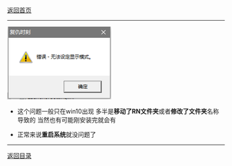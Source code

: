 [返回首页](/index.md)
***

![](./img/error1.png)

- 这个问题一般只在win10出现 多半是**移动了RN文件夹**或者**修改了文件夹**名称导致的 当然也有可能刚安装完就会有 


- 正常来说**重启系统**就没问题了


***
[返回目录](/QuestionNAnswer/index.md#gaming-problem)
